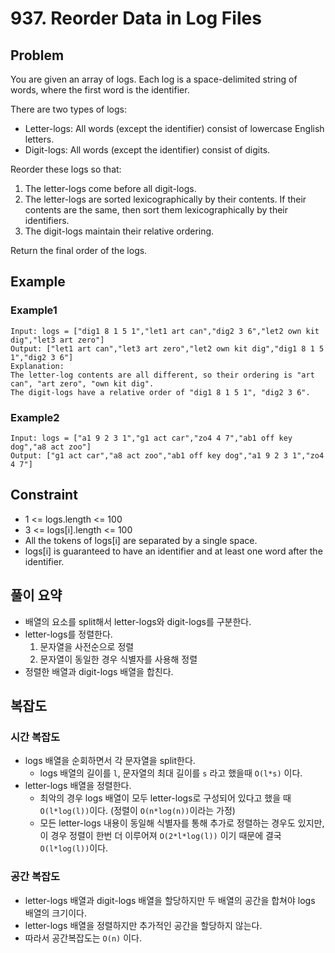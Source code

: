 # 937. Reorder Data in Log Files

## Problem

You are given an array of logs. Each log is a space-delimited string of words, where the first word is the identifier.

There are two types of logs:

- Letter-logs: All words (except the identifier) consist of lowercase English letters.
- Digit-logs: All words (except the identifier) consist of digits.

Reorder these logs so that:

1. The letter-logs come before all digit-logs.
2. The letter-logs are sorted lexicographically by their contents. If their contents are the same, then sort them
   lexicographically by their identifiers.
3. The digit-logs maintain their relative ordering.

Return the final order of the logs.

## Example

### Example1

```text
Input: logs = ["dig1 8 1 5 1","let1 art can","dig2 3 6","let2 own kit dig","let3 art zero"]
Output: ["let1 art can","let3 art zero","let2 own kit dig","dig1 8 1 5 1","dig2 3 6"]
Explanation:
The letter-log contents are all different, so their ordering is "art can", "art zero", "own kit dig".
The digit-logs have a relative order of "dig1 8 1 5 1", "dig2 3 6".
```

### Example2

```text
Input: logs = ["a1 9 2 3 1","g1 act car","zo4 4 7","ab1 off key dog","a8 act zoo"]
Output: ["g1 act car","a8 act zoo","ab1 off key dog","a1 9 2 3 1","zo4 4 7"]
```

## Constraint

- 1 <= logs.length <= 100
- 3 <= logs[i].length <= 100
- All the tokens of logs[i] are separated by a single space.
- logs[i] is guaranteed to have an identifier and at least one word after the identifier.

## 풀이 요약

- 배열의 요소를 split해서 letter-logs와 digit-logs를 구분한다.
- letter-logs를 정렬한다.
    1. 문자열을 사전순으로 정렬
    2. 문자열이 동일한 경우 식별자를 사용해 정렬
- 정렬한 배열과 digit-logs 배열을 합친다.

## 복잡도

### 시간 복잡도

- logs 배열을 순회하면서 각 문자열을 split한다.
    - logs 배열의 길이를 `l`, 문자열의 최대 길이를 `s` 라고 했을때 `O(l*s)` 이다.
- letter-logs 배열을 정렬한다.
    - 최악의 경우 logs 배열이 모두 letter-logs로 구성되어 있다고 했을 때 `O(l*log(l))`이다. (정렬이 `O(n*log(n))`이라는 가정)
    - 모든 letter-logs 내용이 동일해 식별자를 통해 추가로 정렬하는 경우도 있지만, 이 경우 정렬이 한번 더 이루어져 `O(2*l*log(l))` 이기 때문에 결국 `O(l*log(l))`이다.

### 공간 복잡도

- letter-logs 배열과 digit-logs 배열을 할당하지만 두 배열의 공간을 합쳐야 logs 배열의 크기이다.
- letter-logs 배열을 정렬하지만 추가적인 공간을 할당하지 않는다.
- 따라서 공간복잡도는 `O(n)` 이다.